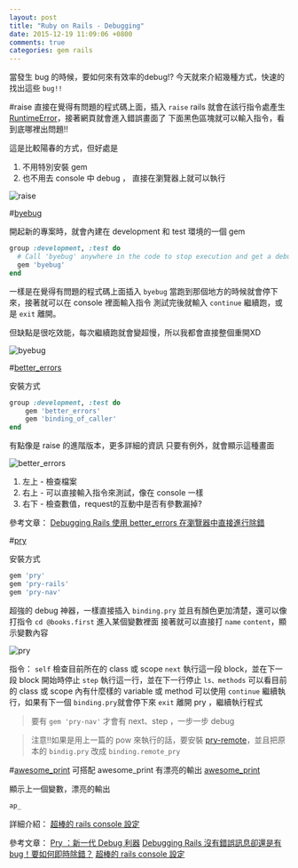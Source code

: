 ```yaml
---
layout: post
title: "Ruby on Rails - Debugging"
date: 2015-12-19 11:09:06 +0800
comments: true
categories: gem rails
---
```


當發生 bug 的時候，要如何來有效率的debug!?
今天就來介紹幾種方式，快速的找出這些 `bug!!`

<!-- more -->

#raise
直接在覺得有問題的程式碼上面，插入 `raise`
rails 就會在該行指令處產生 [RuntimeError](http://apidock.com/ruby/Kernel/raise)，接著網頁就會進入錯誤畫面了
下面黑色區塊就可以輸入指令，看到底哪裡出問題!!

這是比較陽春的方式，但好處是

1. 不用特別安裝 gem
2. 也不用去 console 中 debug ， 直接在瀏覽器上就可以執行

![raise](http://i.imgur.com/W0GTWCo.png)

#[byebug](https://github.com/deivid-rodriguez/byebug)

開起新的專案時，就會內建在 development 和 test 環境的一個 gem

```ruby
group :development, :test do
  # Call 'byebug' anywhere in the code to stop execution and get a debugger console
  gem 'byebug'
end
```

一樣是在覺得有問題的程式碼上面插入 `byebug`
當跑到那個地方的時候就會停下來，接著就可以在 console 裡面輸入指令
測試完後就輸入 `continue` 繼續跑，或是 `exit` 離開。

但缺點是很吃效能，每次繼續跑就會變超慢，所以我都會直接整個重開XD

![byebug](http://i.imgur.com/dsaqKTB.png)


#[better_errors](https://github.com/charliesome/better_errors)

安裝方式

```ruby
group :development, :test do
    gem 'better_errors'
    gem 'binding_of_caller'
end
```

有點像是 raise 的進階版本，更多詳細的資訊
只要有例外，就會顯示這種畫面

![better_errors](http://i.imgur.com/6BxsIH1.png)

1. 左上 - 檢查檔案
2. 右上 - 可以直接輸入指令來測試，像在 console 一樣
3. 右下 - 檢查數值，request的互動中是否有參數漏掉?

參考文章：
[Debugging Rails 使用 better_errors 在瀏覽器中直接進行除錯](http://motion-express.com/blog/20141014-debugging-rails-better-errors/)

#[pry](https://github.com/pry/pry)

安裝方式

```ruby
gem 'pry'
gem 'pry-rails'
gem 'pry-nav'
```


超強的 debug 神器，一樣直接插入 `binding.pry`
並且有顏色更加清楚，還可以像打指令 `cd @books.first` 進入某個變數裡面
接著就可以直接打 `name` `content`，顯示變數內容

![pry](http://i.imgur.com/67g9JXM.png)

指令：
`self` 檢查目前所在的 class 或 scope
`next` 執行這一段 block，並在下一段 block 開始時停止
`step` 執行這一行，並在下一行停止
`ls、methods` 可以看目前的 class 或 scope 內有什麼樣的 variable 或 method 可以使用
`continue` 繼續執行，如果有下一個 `binding.pry`就會停下來
`exit` 離開 pry ，繼續執行程式

>要有 `gem 'pry-nav'` 才會有 next、step ，一步一步 debug

>注意!!如果是用上一篇的 pow 來執行的話，要安裝 [pry-remote](https://github.com/Mon-Ouie/pry-remote)，並且把原本的 `bindig.pry` 改成 `binding.remote_pry`

#[awesome_print](https://github.com/michaeldv/awesome_print)
可搭配 awesome_print 有漂亮的輸出
[awesome_print](https://github.com/michaeldv/awesome_print)

顯示上一個變數，漂亮的輸出

```ruby
ap_
```

詳細介紹：
[超棒的 rails console 設定](http://toyroom.bruceli.net/tw/2014/08/13/awesome-rails-console-customization-using-pry.html)


參考文章：
[Pry ：新一代 Debug 利器](http://blog.xdite.net/posts/2012/08/13/pry-the-new-debugger)
[Debugging Rails 沒有錯誤訊息卻還是有bug！要如何即時除錯？](http://motion-express.com/blog/20141015-debugging-rails-pry)
[超棒的 rails console 設定](http://toyroom.bruceli.net/tw/2014/08/13/awesome-rails-console-customization-using-pry.html)